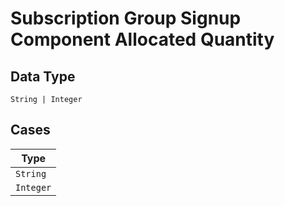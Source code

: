 
# Subscription Group Signup Component Allocated Quantity

## Data Type

`String | Integer`

## Cases

| Type |
|  --- |
| `String` |
| `Integer` |

